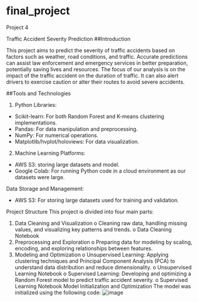 # final_project
Project 4

Traffic Accident Severity Prediction
##Introduction

This project aims to predict the severity of traffic accidents based on factors such as weather, road conditions, and traffic. Accurate predictions can assist law enforcement and emergency services in better preparation, potentially saving lives and resources. The focus of our analysis is on the impact of the traffic accident on the duration of traffic. It can also alert drivers to exercise caution or alter their routes to avoid severe accidents. 


##Tools and Technologies
1. Python Libraries:

 - Scikit-learn: For both Random Forest and K-means clustering implementations.
 - Pandas: For data manipulation and preprocessing.
 - NumPy: For numerical operations.
 - Matplotlib/hvplot/holoviews: For data visualization.
   
2. Machine Learning Platforms:
- AWS S3: storing large datasets and model.
- Google Colab: For running Python code in a cloud environment as our datasets were large.

  
Data Storage and Management:
- AWS S3: For storing large datasets used for training and validation.



Project Structure
This project is divided into four main parts:
1.	Data Cleaning and Visualization
o	Cleaning raw data, handling missing values, and visualizing key patterns and trends.
o	Data Cleaning Notebook
2.	Preprocessing and Exploration
o	Preparing data for modeling by scaling, encoding, and exploring relationships between features.
3.	Modeling and Optimization
o	Unsupervised Learning: Applying clustering techniques and Principal Component Analysis (PCA) to understand data distribution and reduce dimensionality.
o	Unsupervised Learning Notebook
o	Supervised Learning: Developing and optimizing a Random Forest model to predict traffic accident severity.
o	Supervised Learning Notebook
Model Initialization and Optimization
The model was initialized using the following code:
![image](https://github.com/user-attachments/assets/9f64f03d-ee74-4de4-9f65-24430f7aa856)
